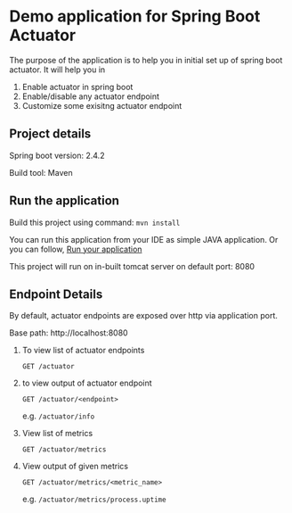 # Demo application for Spring Boot Actuator

The purpose of the application is to help you in initial set up of spring boot actuator. It will help you in
1) Enable actuator in spring boot
2) Enable/disable any actuator endpoint
3) Customize some exisitng actuator endpoint

## Project details
Spring boot version: 2.4.2

Build tool: Maven

## Run the application
Build this project using command: ```mvn install```

You can run this application from your IDE as simple JAVA application. Or you can follow, [Run your application](https://docs.spring.io/spring-boot/docs/current/reference/html/using-spring-boot.html#using-boot-running-your-application)

This project will run on in-built tomcat server on default port: 8080

## Endpoint Details
By default, actuator endpoints are exposed over http via application port.

Base path: http://localhost:8080

1) To view list of actuator endpoints

   ```GET /actuator```

2) to view output of actuator endpoint

   ```GET /actuator/<endpoint>```

   e.g. ```/actuator/info```

3) View list of metrics

   ```GET /actuator/metrics```

4) View output of given metrics

   ```GET /actuator/metrics/<metric_name>```

   e.g. ```/actuator/metrics/process.uptime```



